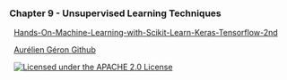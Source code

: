 ### Chapter 9 - Unsupervised Learning Techniques




&nbsp;
[Hands-On-Machine-Learning-with-Scikit-Learn-Keras-Tensorflow-2nd](https://github.com/Jadams29/Hands-On-Machine-Learning-with-Scikit-Learn-Keras-Tensorflow-2nd)
&nbsp;

&nbsp;
[Aurélien Géron Github](https://github.com/ageron/handson-ml2)
&nbsp; 



&nbsp;
[![Licensed under the APACHE 2.0 License](https://img.shields.io/github/license/ageron/handson-ml)](https://img.shields.io/github/license/ageron/handson-ml2)
&nbsp; 